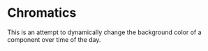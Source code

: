 # Chromatics
This is an attempt to dynamically change the background color of a component over time of the day.